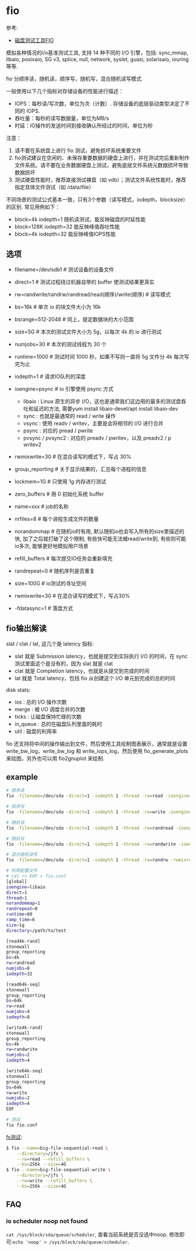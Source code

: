 # fio
参考:
- [磁盘测试工具FIO](https://www.cnblogs.com/klb561/p/11939355.html)

模拟各种情况的i/o基准测试工具, 支持 14 种不同的 I/O 引擎，包括: sync,mmap, libaio, posixaio, SG v3, splice, null, network, syslet, guasi, solarisaio, iouring 等等.

fio 分顺序读，随机读，顺序写，随机写，混合随机读写模式.

一般使用以下几个指标对存储设备的性能进行描述：
- IOPS：每秒读/写次数，单位为次（计数）. 存储设备的底层驱动类型决定了不同的 IOPS.
- 吞吐量：每秒的读写数据量，单位为MB/s
- 时延：IO操作的发送时间到接收确认所经过的时间，单位为秒

注意：
1. 请不要在系统盘上进行 fio 测试，避免损坏系统重要文件
2. fio测试建议在空闲的、未保存重要数据的硬盘上进行，并在测试完后重新制作文件系统。请不要在业务数据硬盘上测试，避免底层文件系统元数据损坏导致数据损坏
2. 测试硬盘性能时，推荐直接测试裸盘（如 vdb）；测试文件系统性能时，推荐指定具体文件测试（如 /data/file）

不同场景的测试公式基本一致，只有3个参数（读写模式，iodepth，blocksize）的区别. 常见用例如下：
- block=4k iodepth=1 随机读测试，能反映磁盘的时延性能
- block=128K iodepth=32 能反映峰值吞吐性能
- block=4k iodepth=32 能反映峰值IOPS性能

## 选项
- filename=/dev/sdb1   # 测试设备的设备文件
- direct=1             # 测试过程绕过机器自带的 buffer 使测试结果更真实
- rw=randwrite/randrw/randread/read(顺序)/write(顺序)  # 读写模式
- bs=16k               # 单次 io 的块文件大小为 16k
- bsrange=512-2048     # 同上，提定数据块的大小范围
- size=5G              # 本次的测试文件大小为 5g，以每次 4k 的 io 进行测试
- numjobs=30           # 本次的测试线程为 30 个
- runtime=1000         # 测试时间 1000 秒，如果不写则一直将 5g 文件分 4k 每次写完为止
- iodepth=1            # 请求IO队列的深度
- ioengine=psync       # io 引擎使用 psync 方式

    - libaio : Linux 原生的异步 I/O，这也是通常我们这边用的最多的测试盘吞吐和延迟的方法, 需要yum install libaio-devel/apt install libaio-dev
    - sync : 也就是最通常的 read / write 操作
    - vsync : 使用 readv / writev，主要是会将相邻的 I/O 进行合并
    - psync : 对应的 pread / pwrite
    - pvsync / pvsync2 : 对应的 preadv / pwritev，以及 preadv2 / p writev2
- rwmixwrite=30        # 在混合读写的模式下，写占 30%
- group_reporting      # 关于显示结果的，汇总每个进程的信息
- lockmem=1G           # 只使用 1g 内存进行测试
- zero_buffers         # 用 0 初始化系统 buffer
- name=xxx             # job的名称
- nrfiles=8            # 每个进程生成文件的数量
- norandommap          # 在随机io时有用, 默认随机io也会写入所有的size里描述的快, 加了之后就打破了这个限制, 有些快可能无法被read/write到, 有些则可能io多次, 能够更好地模拟用户场景
- refill_buffers       # 每次提交IO任务会重新填充
- randrepeat=0         # 随机序列是否重复
- size=100G            # io测试的寻址空间
- rwmixwrite=30        # 在混合读写的模式下，写占30%
- -fdatasync=1         # 落盘方式

## fio输出解读
slat / clat / lat, 这几个是 latency 指标:
- slat 就是 Submission latency，也就是提交到实际执行 I/O 的时间，在 sync 测试里面这个是没有的，因为 slat 就是 clat
- clat 就是 Completion latency，也就是从提交到完成的时间
- lat 就是 Total latency，包括 fio 从创建这个 I/O 单元到完成的总的时间

disk stats:
- ios : 总的 I/O 操作次数
- merge : 被 I/O 调度合并的次数
- ticks : 让磁盘保持忙碌的次数
- in_queue : 总的在磁盘队列里面的耗时
- util : 磁盘的利用率

fio 还支持将中间的操作输出到文件，然后使用工具绘制图表展示，通常就是设置 write_bw_log，write_bw_log 和 write_iops_log，然后使用 fio_generate_plots 来绘图，另外也可以用 fio2gnuplot 来绘制.

## example
```bash
# 顺序读
fio -filename=/dev/sda -direct=1 -iodepth 1 -thread -rw=read -ioengine=psync -bs=16k -size=200G -numjobs=30 -runtime=1000 -group_reporting -name=mytest

# 顺序写
fio -filename=/dev/sda -direct=1 -iodepth 1 -thread -rw=write -ioengine=psync -bs=16k -size=200G -numjobs=30 -runtime=1000 -group_reporting -name=mytest

# 随机读
fio -filename=/dev/sda -direct=1 -iodepth 1 -thread -rw=randread -ioengine=psync -bs=16k -size=200G -numjobs=30 -runtime=1000 -group_reporting -name=mytest

# 随机写
fio -filename=/dev/sda -direct=1 -iodepth 1 -thread -rw=randwrite -ioengine=psync -bs=16k -size=200G -numjobs=30 -runtime=1000 -group_reporting -name=mytest

# 混合随机读写
fio -filename=/dev/sda -direct=1 -iodepth 1 -thread -rw=randrw -rwmixread=70 -ioengine=psync -bs=16k -size=200G -numjobs=30 -runtime=100 -group_reporting -name=mytest -ioscheduler=noop

# 利用配置文件
# cat << EOF > fio.conf
[global]
ioengine=libaio
direct=1
thread=1
norandommap=1
randrepeat=0
runtime=60
ramp_time=6
size=1g
directory=/path/to/test

[read4k-rand]
stonewall
group_reporting
bs=4k
rw=randread
numjobs=8
iodepth=32

[read64k-seq]
stonewall
group_reporting
bs=64k
rw=read
numjobs=4
iodepth=8

[write4k-rand]
stonewall
group_reporting
bs=4k
rw=randwrite
numjobs=2
iodepth=4

[write64k-seq]
stonewall
group_reporting
bs=64k
rw=write
numjobs=2
iodepth=4
EOF

# 测试
fio fio.conf
```

[fs测试](https://juicefs.com/docs/zh/cloud/single_node_benchmark):
```bash
$ fio --name=big-file-sequential-read \
    --directory=/jfs \
    --rw=read --refill_buffers \
    --bs=256k --size=4G
$ fio --name=big-file-sequential-write \
    --directory=/jfs \
    --rw=write --refill_buffers \
    --bs=256k --size=4G
```

## FAQ
### io scheduler noop not found
`cat /sys/block/sda/queue/scheduler`, 查看当前系统是否没选中noop. 修改即可:`echo 'noop' > /sys/block/sda/queue/scheduler`.
